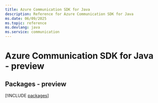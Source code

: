```yaml
---
title: Azure Communication SDK for Java
description: Reference for Azure Communication SDK for Java
ms.date: 06/09/2025
ms.topic: reference
ms.devlang: java
ms.service: communication
---
```

# Azure Communication SDK for Java - preview
## Packages - preview
[!INCLUDE [packages](communication-index.md)]